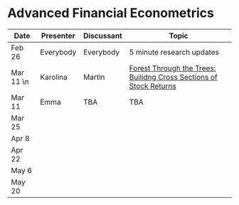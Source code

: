 # Advanced Financial Econometrics

|Date	|	Presenter	|     Discussant | Topic
|------|------|------|--------------|
|Feb 26    |        Everybody|     Everybody | 5 minute research updates
|Mar 11 \n	|	Karolina	|	Martin |  [Forest Through the Trees: Builidng Cross Sections of Stock Returns](https://papers.ssrn.com/sol3/papers.cfm?abstract_id=3493458)
|Mar 11	|        Emma      |        TBA    |  TBA
|Mar 25	|		|	   |
|Apr 8	|		|	   |
|Apr 22     |		|	   |	
|May 6	|		|	   |
|May 20	|		|	   |			
